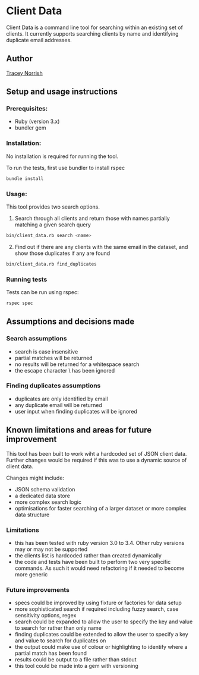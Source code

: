 # Client Data

Client Data is a command line tool for searching within an existing set of clients.
It currently supports searching clients by name and identifying duplicate email addresses.

## Author
[Tracey Norrish](https://github.com/traceyn)

## Setup and usage instructions

### Prerequisites:
- Ruby (version 3.x)
- bundler gem

### Installation:

No installation is required for running the tool.

To run the tests, first use bundler to install rspec
```sh
bundle install
```

### Usage:

This tool provides two search options.

1. Search through all clients and return those with names partially matching a given search query
```sh
bin/client_data.rb search <name>
```

2. Find out if there are any clients with the same email in the dataset, and show those duplicates if any are found
```sh
bin/client_data.rb find_duplicates
```

### Running tests

Tests can be run using rspec:
```sh
rspec spec
```

## Assumptions and decisions made

### Search assumptions
- search is case insensitive
- partial matches will be returned
- no results will be returned for a whitespace search
- the escape character \ has been ignored

### Finding duplicates assumptions
- duplicates are only identified by email
- any duplicate email will be returned
- user input when finding duplicates will be ignored

## Known limitations and areas for future improvement
This tool has been built to work wiht a hardcoded set of JSON client data. Further changes would be required if this was to use a dynamic source of client data.

Changes might include:
- JSON schema validation
- a dedicated data store
- more complex search logic
- optimisations for faster searching of a larger dataset or more complex data structure

### Limitations
- this has been tested with ruby version 3.0 to 3.4. Other ruby versions may or may not be supported
- the clients list is hardcoded rather than created dynamically
- the code and tests have been built to perform two very specific commands. As such it would need refactoring if it needed to become more generic

### Future improvements
- specs could be improved by using fixture or factories for data setup
- more sophisticated search if required including fuzzy search, case sensitivity options, regex
- search could be expanded to allow the user to specify the key and value to search for rather than only name
- finding duplicates could be extended to allow the user to specify a key and value to search for duplicates on
- the output could make use of colour or highlighting to identify where a partial match has been found
- results could be output to a file rather than stdout
- this tool could be made into a gem with versioning






